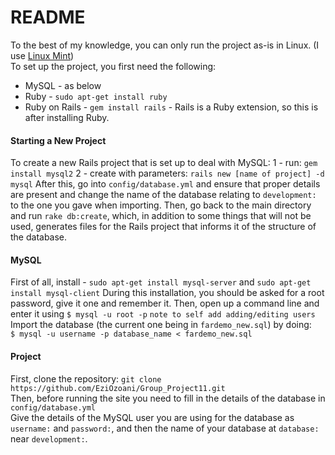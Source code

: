# README
To the best of my knowledge, you can only run the project as-is in Linux. (I use [Linux Mint](https://www.linuxmint.com/))  
To set up the project, you first need the following:
* MySQL - as below
* Ruby - `sudo apt-get install ruby`
* Ruby on Rails - `gem install rails` - Rails is a Ruby extension, so this is after installing Ruby.

#### Starting a New Project

To create a new Rails project that is set up to deal with MySQL:
1 - run: `gem install mysql2`
2 - create with parameters: `rails new [name of project] -d mysql`
After this, go into `config/database.yml` and ensure that proper details are present and change the name of the database relating to `development:` to the one you gave when importing.
Then, go back to the main directory and run `rake db:create`, which, in addition to some things that will not be used, generates files for the Rails project that informs it of the structure of the database.

#### MySQL

First of all, install - `sudo apt-get install mysql-server` and `sudo apt-get install mysql-client`
During this installation, you should be asked for a root password, give it one and remember it.
Then, open up a command line and enter it using `$ mysql -u root -p`
` note to self add adding/editing users `
Import the database (the current one being in `fardemo_new.sql`) by doing:  
`$ mysql -u username -p database_name < fardemo_new.sql`

#### Project

First, clone the repository: `git clone https://github.com/EziOzoani/Group_Project11.git`  
Then, before running the site you need to fill in the details of the database in `config/database.yml`  
Give the details of the MySQL user you are using for the database as `username:` and `password:`, and then the name of your database at `database:` near `development:`.
